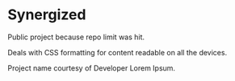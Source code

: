 # Synergized

Public project because repo limit was hit.

Deals with CSS formatting for content readable on all the devices.

Project name courtesy of Developer Lorem Ipsum.
